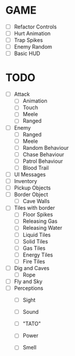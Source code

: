 
# GAME

- [ ] Refactor Controls
- [ ] Hurt Animation
- [ ] Trap Spikes
- [ ] Enemy Random
- [ ] Basic HUD

# TODO

- [ ] Attack
	- [ ] Animation
	- [ ] Touch
	- [ ] Meele
	- [ ] Ranged
- [ ] Enemy
	- [ ] Ranged
	- [ ] Meele
	- [ ] Random Behaviour
	- [ ] Chase Behaviour
	- [ ] Patrol Behaviour
	- [ ] Blood Trail
- [ ] UI Messages
- [ ] Inventory
- [ ] Pickup Objects
- [ ] Border Object
	- [ ] Cave Walls
- [ ] Tiles with border
	- [ ] Floor Spikes
	- [ ] Releasing Gas
	- [ ] Releasing Water
	- [ ] Liquid Tiles
	- [ ] Solid Tiles
	- [ ] Gas Tiles
	- [ ] Energy Tiles
	- [ ] Fire Tiles
- [ ] Dig and Caves
	- [ ] Rope
- [ ] Fly and Sky
- [ ] Perceptions
	- [ ] Sight
	- [ ] Sound
	- [ ] "TATO"
	- [ ] Power
	- [ ] Smell


